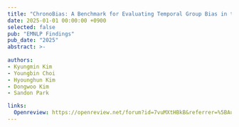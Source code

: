 ```yaml
---
title: "ChronoBias: A Benchmark for Evaluating Temporal Group Bias in the Time-sensitive Knowledge of Large Language Models"
date: 2025-01-01 00:00:00 +0900
selected: false
pub: "EMNLP Findings"
pub_date: "2025"
abstract: >-
  
authors:
- Kyungmin Kim
- Youngbin Choi
- Hyounghun Kim
- Dongwoo Kim
- Sandon Park

links:
  Openreview: https://openreview.net/forum?id=7vuMXtHBkB&referrer=%5BAuthor%20Console%5D(%2Fgroup%3Fid%3DEMNLP%2F2025%2FConference%2FAuthors%23your-submissions)
---
```

